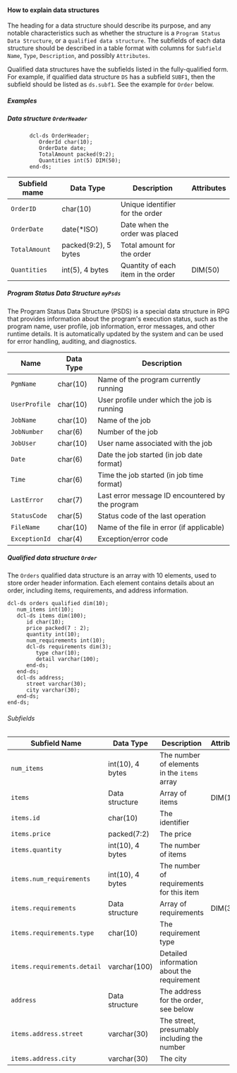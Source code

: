 #### How to explain data structures

The heading for a data structure should describe its purpose, and any notable characteristics such as whether the structure is a `Program Status Data Structure`, or a `qualified data structure`. The subfields of each data structure should be described in a table format with columns for `Subfield Name`, `Type`, `Description`, and possibly `Attributes`. 

Qualified data structures have the subfields listed in the fully-qualified form. For example, if qualified data structure `DS` has a subfield `SUBF1`, then the subfield should be listed as `ds.subf1`. See the example for `Order` below.

##### Examples

##### Data structure `OrderHeader`  

```rpgle
       dcl-ds OrderHeader;
          OrderId char(10);
          OrderDate date;
          TotalAmount packed(9:2);
          Quantities int(5) DIM(50);
       end-ds;
```

| Subfield mame           | Data Type               | Description                                  | Attributes |
|----------------|------------------------ |----------------------------------------------|------------|
| `OrderID`      | char(10)                | Unique identifier for the order              |            |
| `OrderDate`    | date(*ISO)              | Date when the order was placed               |            |
| `TotalAmount`  | packed(9:2), 5 bytes    | Total amount for the order                   |            |
| `Quantities`   | int(5), 4 bytes         | Quantity of each item in the order           | DIM(50)    |

##### Program Status Data Structure `myPsds`
The Program Status Data Structure (PSDS) is a special data structure in RPG that provides information about the program's execution status, such as the program name, user profile, job information, error messages, and other runtime details. It is automatically updated by the system and can be used for error handling, auditing, and diagnostics.

| Name            | Data Type     | Description                                         |
|-----------------|--------------|-----------------------------------------------------|
| `PgmName`       | char(10)     | Name of the program currently running               |
| `UserProfile`   | char(10)     | User profile under which the job is running         |
| `JobName`       | char(10)     | Name of the job                                     |
| `JobNumber`     | char(6)      | Number of the job                                   |
| `JobUser`       | char(10)     | User name associated with the job                   |
| `Date`          | char(6)      | Date the job started (in job date format)           |
| `Time`          | char(6)      | Time the job started (in job time format)           |
| `LastError`     | char(7)      | Last error message ID encountered by the program    |
| `StatusCode`    | char(5)      | Status code of the last operation                   |
| `FileName`      | char(10)     | Name of the file in error (if applicable)           |
| `ExceptionId`   | char(4)      | Exception/error code                                |

##### Qualified data structure `Order`

The `Orders` qualified data structure is an array with 10 elements, used to store order header information. Each element contains details about an order, including items, requirements, and address information.

```rpgle
dcl-ds orders qualified dim(10);
   num_items int(10);
   dcl-ds items dim(100);
      id char(10);
      price packed(7 : 2);
      quantity int(10);
      num_requirements int(10);
      dcl-ds requirements dim(3);
         type char(10);
         detail varchar(100);
      end-ds;
   end-ds;
   dcl-ds address;
      street varchar(30);
      city varchar(30);
   end-ds;
end-ds;
```
###### Subfields

| Subfield Name         | Data Type            | Description                          | Attributes   |
|--------------|----------------------|-----------------------------------------------|--------------|
| `num_items`  | int(10), 4 bytes     | The number of elements in the `items` array   |              |
| `items`      | Data structure       | Array of items                                | DIM(10)      |
| `items.id`               | char(10)              | The identifier                   |              |
| `items.price`            | packed(7:2)           | The price                        |              |
| `items.quantity`         | int(10), 4 bytes      | The number of items              |              |
| `items.num_requirements` | int(10), 4 bytes      | The number of requirements for this item  |   |
| `items.requirements`     | Data structure        | Array of requirements            | DIM(3)       |
| `items.requirements.type`     | char(10)      | The requirement type                |             |
| `items.requirements.detail`   | varchar(100)  | Detailed information about the requirement |      |
| `address`    | Data structure       | The address for the order, see below          |             |
| `items.address.street`  | varchar(30)  | The street, presumably including the number |            |
| `items.address.city`    | varchar(30)  | The city             
